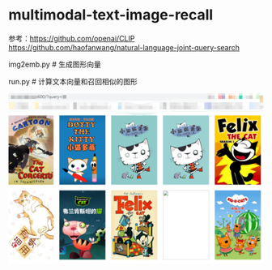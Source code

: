 ﻿# multimodal-text-image-recall
参考：https://github.com/openai/CLIP
https://github.com/haofanwang/natural-language-joint-query-search

img2emb.py # 生成图形向量

run.py  # 计算文本向量和召回相似的图形


![image](https://github.com/lonngxiang/multimodal-text-image-recall/blob/main/%E5%BE%AE%E4%BF%A1%E6%88%AA%E5%9B%BE_20210422101533.png)
